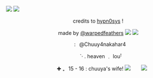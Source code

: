 ![](https://64.media.tumblr.com/4b94569dbcd42effe87d15fcbdc0f947/bda8b752119b2997-e9/s1280x1920/ae2a968bb66e38ce05f0abab8a94b7be1864e2e2.jpg)
![](https://64.media.tumblr.com/142c623239776edec90a96c248879d6a/706c2a10c97ee0cf-8c/s2048x3072/02b823a6b74a2def990d51d3c27a1b027e6e6248.pnj)
<div align="center">

credits to [hypn0sys](https://www.tumblr.com/hypn0sys/762995222238150656/%E3%85%A4-%E3%85%A4-fem%E3%85%A4-%E3%85%A4-chuuya%E3%85%A4-%E3%85%A4-layout%E3%85%A4-%E3%85%A4-%E3%85%A4-%E3%85%A4-graphics%E3%85%A4?source=share) !

made by [@warpedfeathers](https://github.com/warpedfeathers)
![](https://64.media.tumblr.com/4f59c9db721b6302dfe5382e4b61642c/471a6753109c6bb8-a9/s1280x1920/6bf4269fa434675286919fd742a43dda5660ee67.pnj)
![](https://64.media.tumblr.com/48cdf739e22921ffd751c62cf67025ad/b8d8bc08f3a929b2-88/s2048x3072/5afd08527b21ccf409d2cac153893b4f0cfea598.pnj)

 ⠀:⠀@Chuuy4nakahar4
 
⠀  `· .  heaven ﹒ louꜝ

⠀⠀✚ ₊⠀15 - 16 : chuuya's wife!
![](https://64.media.tumblr.com/142c623239776edec90a96c248879d6a/706c2a10c97ee0cf-8c/s2048x3072/02b823a6b74a2def990d51d3c27a1b027e6e6248.pnj)
⠀⠀ ![](https://64.media.tumblr.com/4b94569dbcd42effe87d15fcbdc0f947/bda8b752119b2997-e9/s1280x1920/ae2a968bb66e38ce05f0abab8a94b7be1864e2e2.jpg)
